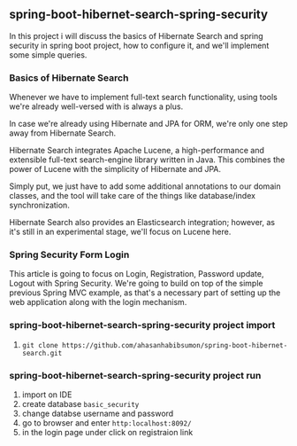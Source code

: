 ## spring-boot-hibernet-search-spring-security
In this project i will discuss the basics of Hibernate Search and spring security in spring boot project, how to configure it, and we'll implement some simple queries.

### Basics of Hibernate Search
Whenever we have to implement full-text search functionality, using tools we're already well-versed with is always a plus.

In case we're already using Hibernate and JPA for ORM, we're only one step away from Hibernate Search.

Hibernate Search integrates Apache Lucene, a high-performance and extensible full-text search-engine library written in Java. This combines the power of Lucene with the simplicity of Hibernate and JPA.

Simply put, we just have to add some additional annotations to our domain classes, and the tool will take care of the things like database/index synchronization.

Hibernate Search also provides an Elasticsearch integration; however, as it's still in an experimental stage, we'll focus on Lucene here.

### Spring Security Form Login
This article is going to focus on Login, Registration, Password update, Logout with Spring Security. We're going to build on top of the simple previous Spring MVC example, as that's a necessary part of setting up the web application along with the login mechanism.

### spring-boot-hibernet-search-spring-security project import
1. `git clone https://github.com/ahasanhabibsumon/spring-boot-hibernet-search.git`

### spring-boot-hibernet-search-spring-security project run
1. import on IDE
2. create database `basic_security`
3. change databse username and password
4. go to browser and enter `http:localhost:8092/`
5. in the login page under click on registraion link
